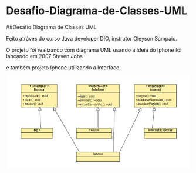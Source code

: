 # Desafio-Diagrama-de-Classes-UML
##Desafio Diagrama de Classes UML 

Feito atráves do curso Java developer DIO, instrutor Gleyson Sampaio.

O projeto foi realizando com diagrama UML usando a ideia do Iphone foi lançando em 2007 Steven Jobs

e também projeto Iphone utilizando a Interface.

![](/diagrama.png)
